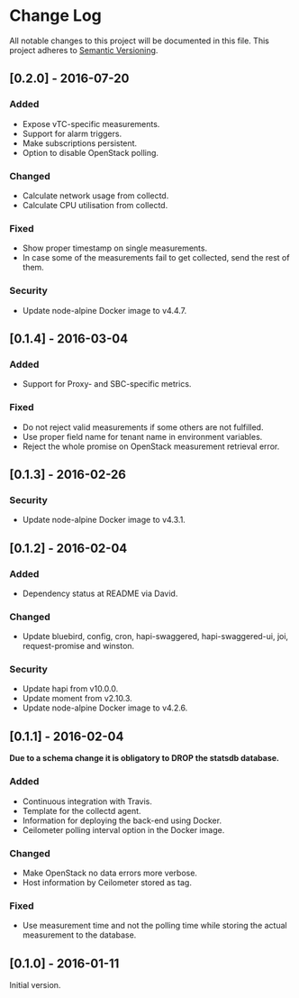 # Change Log
All notable changes to this project will be documented in this file.
This project adheres to [Semantic Versioning](http://semver.org/).

## [0.2.0] - 2016-07-20

### Added
- Expose vTC-specific measurements.
- Support for alarm triggers.
- Make subscriptions persistent.
- Option to disable OpenStack polling.

### Changed
- Calculate network usage from collectd.
- Calculate CPU utilisation from collectd.

### Fixed
- Show proper timestamp on single measurements.
- In case some of the measurements fail to get collected, send the rest of them.

### Security
- Update node-alpine Docker image to v4.4.7.

## [0.1.4] - 2016-03-04

### Added
- Support for Proxy- and SBC-specific metrics.

### Fixed
- Do not reject valid measurements if some others are not fulfilled.
- Use proper field name for tenant name in environment variables.
- Reject the whole promise on OpenStack measurement retrieval error.

## [0.1.3] - 2016-02-26

### Security
- Update node-alpine Docker image to v4.3.1.

## [0.1.2] - 2016-02-04
### Added
- Dependency status at README via David.

### Changed
- Update bluebird, config, cron, hapi-swaggered, hapi-swaggered-ui, joi,
  request-promise and winston.

### Security
- Update hapi from v10.0.0.
- Update moment from v2.10.3.
- Update node-alpine Docker image to v4.2.6.

## [0.1.1] - 2016-02-04

**Due to a schema change it is obligatory to DROP the statsdb database.**

### Added
- Continuous integration with Travis.
- Template for the collectd agent.
- Information for deploying the back-end using Docker.
- Ceilometer polling interval option in the Docker image.

### Changed
- Make OpenStack no data errors more verbose.
- Host information by Ceilometer stored as tag.

### Fixed
- Use measurement time and not the polling time while storing the actual
  measurement to the database.

## [0.1.0] - 2016-01-11

Initial version.
